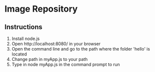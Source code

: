 # Image Repository
## Instructions
1. Install node.js
2. Open http://localhost:8080/ in your browser
3. Open the command line and go to the path where the folder 'hello' is located
4. Change path in myApp.js to your path
5. Type in node myApp.js in the command prompt to run
